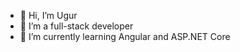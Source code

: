 - 👋 Hi, I’m Ugur
- 👀 I’m a full-stack developer
- 🌱 I’m currently learning Angular and ASP.NET Core


